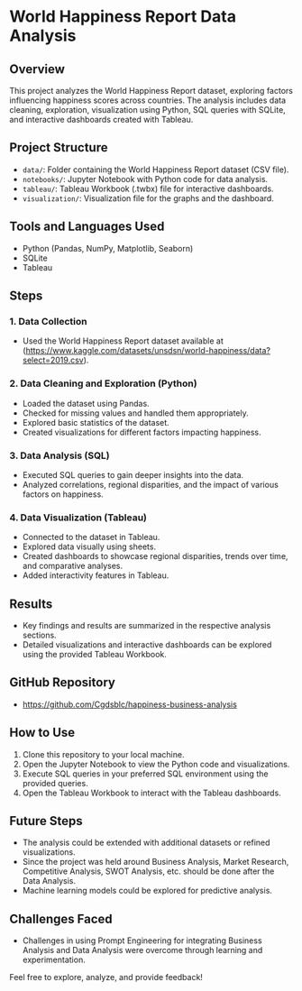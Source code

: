 # World Happiness Report Data Analysis

## Overview
This project analyzes the World Happiness Report dataset, exploring factors influencing happiness scores across countries. The analysis includes data cleaning, exploration, visualization using Python, SQL queries with SQLite, and interactive dashboards created with Tableau.

## Project Structure
- `data/`: Folder containing the World Happiness Report dataset (CSV file).
- `notebooks/`: Jupyter Notebook with Python code for data analysis.
- `tableau/`: Tableau Workbook (.twbx) file for interactive dashboards.
- `visualization/`: Visualization file for the graphs and the dashboard.

## Tools and Languages Used
- Python (Pandas, NumPy, Matplotlib, Seaborn)
- SQLite
- Tableau

## Steps

### 1. Data Collection
- Used the World Happiness Report dataset available at (https://www.kaggle.com/datasets/unsdsn/world-happiness/data?select=2019.csv).

### 2. Data Cleaning and Exploration (Python)
- Loaded the dataset using Pandas.
- Checked for missing values and handled them appropriately.
- Explored basic statistics of the dataset.
- Created visualizations for different factors impacting happiness.

### 3. Data Analysis (SQL)
- Executed SQL queries to gain deeper insights into the data.
- Analyzed correlations, regional disparities, and the impact of various factors on happiness.

### 4. Data Visualization (Tableau)
- Connected to the dataset in Tableau.
- Explored data visually using sheets.
- Created dashboards to showcase regional disparities, trends over time, and comparative analyses.
- Added interactivity features in Tableau.

## Results
- Key findings and results are summarized in the respective analysis sections.
- Detailed visualizations and interactive dashboards can be explored using the provided Tableau Workbook.

## GitHub Repository
- https://github.com/Cgdsblc/happiness-business-analysis

## How to Use
1. Clone this repository to your local machine.
2. Open the Jupyter Notebook to view the Python code and visualizations.
3. Execute SQL queries in your preferred SQL environment using the provided queries.
4. Open the Tableau Workbook to interact with the Tableau dashboards.

## Future Steps
- The analysis could be extended with additional datasets or refined visualizations.
- Since the project was held around Business Analysis, Market Research, Competitive Analysis, SWOT Analysis, etc. should be done after the Data Analysis.
- Machine learning models could be explored for predictive analysis.

## Challenges Faced
- Challenges in using Prompt Engineering for integrating Business Analysis and Data Analysis were overcome through learning and experimentation.

Feel free to explore, analyze, and provide feedback!

